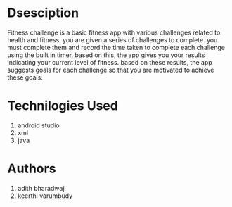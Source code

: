 <h1> Dsesciption </h1>

Fitness challenge is a basic fitness app with various challenges related to health and fitness.
you are given a series of challenges to complete. you must complete them and record the time taken to complete each challenge 
using the built in timer. based on this, the app gives you your results indicating your current level of fitness.
based on these results, the app suggests goals for each challenge so that you are motivated to achieve these goals.

<h1> Technilogies Used </h1>

1. android studio
2. xml
3. java

<h1> Authors </h1>

1. adith bharadwaj
2. keerthi varumbudy


